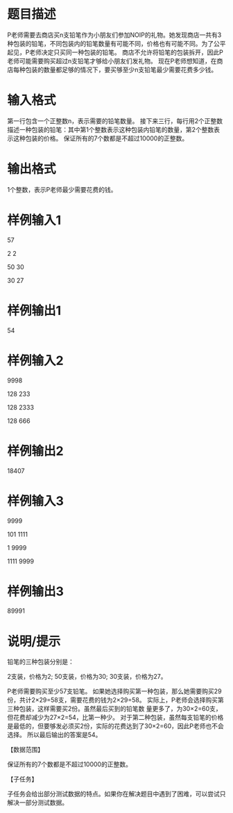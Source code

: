 # 题目描述

P老师需要去商店买n支铅笔作为小朋友们参加NOIP的礼物。她发现商店一共有3种包装的铅笔，不同包装内的铅笔数量有可能不同，价格也有可能不同。为了公平起见，P老师决定只买同一种包装的铅笔。
商店不允许将铅笔的包装拆开，因此P老师可能需要购买超过n支铅笔才够给小朋友们发礼物。
现在P老师想知道，在商店每种包装的数量都足够的情况下，要买够至少n支铅笔最少需要花费多少钱。

# 输入格式

第一行包含一个正整数n，表示需要的铅笔数量。
接下来三行，每行用2个正整数描述一种包装的铅笔：其中第1个整数表示这种包装内铅笔的数量，第2个整数表示这种包装的价格。
保证所有的7个数都是不超过10000的正整数。

# 输出格式

1个整数，表示P老师最少需要花费的钱。

# 样例输入1

57

2 2

50 30

30 27

# 样例输出1

54

# 样例输入2

9998

128 233

128 2333

128 666

# 样例输出2

18407

# 样例输入3

9999

101 1111

1 9999

1111 9999

# 样例输出3

89991

# 说明/提示

铅笔的三种包装分别是：

2支装，价格为2;
50支装，价格为30;
30支装，价格为27。

P老师需要购买至少57支铅笔。
如果她选择购买第一种包装，那么她需要购买29份，共计2×29=58支，需要花费的钱为2×29=58。
实际上，P老师会选择购买第三种包装，这样需要买2份。虽然最后买到的铅笔数 量更多了，为30×2=60支，但花费却减少为27×2=54，比第一种少。
对于第二种包装，虽然每支铅笔的价格是最低的，但要够发必须买2份，实际的花费达到了30×2=60，因此P老师也不会选择。
所以最后输出的答案是54。

【数据范围】

保证所有的7个数都是不超过10000的正整数。

【子任务】

子任务会给出部分测试数据的特点。如果你在解决题目中遇到了困难，可以尝试只解决一部分测试数据。
